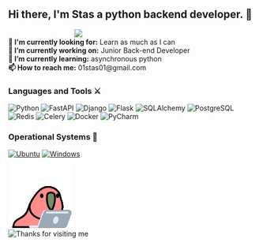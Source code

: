 <h2> Hi there, I'm Stas a python backend developer. 👋</h2>

<img align='right' src='https://media.giphy.com/media/kudIERso2pFiE/giphy.gif' width='370"'>
<br><strong>🙌 I'm currently looking for:</strong> Learn as much as I can
<br><strong>🔭 I’m currently working on:</strong> Junior Back-end Developer
<br><strong>🌱 I’m currently learning:</strong> asynchronous python
<br><strong>📫 How to reach me:</strong> 01stas01@gmail.com

<h3> Languages and Tools ⚔️</h3>
<p>
    <img alt="Python" src="https://camo.githubusercontent.com/66827c53581cfee18c55618697d74a3c6167932d3c1980fba2019ef7a3e553b0/68747470733a2f2f696d672e736869656c64732e696f2f62616467652f2d507974686f6e2d626c61636b3f7374796c653d666c61742d737175617265266c6f676f3d507974686f6e">
    <img alt="FastAPI" src="https://img.shields.io/badge/FastAPI-teal?style=flat-square&logo=fastapi&logoColor=teal&labelColor=white">
    <img alt="Django" src="https://img.shields.io/badge/Django-green?style=flat-square&logo=django&logoColor=green&labelColor=white">
    <img alt="Flask" src="https://img.shields.io/badge/Flask-grey?style=flat-square&logo=flask&logoColor=black&labelColor=grey">
    <img alt="SQLAlchemy" src="https://img.shields.io/badge/SQLAlchemy-teal?style=flat-square&logo=sqlalchemy">
    <img alt="PostgreSQL" src="https://img.shields.io/badge/PostgreSQL-blue?style=flat-square&logo=PostgreSQL&logoColor=blue&labelColor=white">
    <img alt="Redis" src="https://camo.githubusercontent.com/92044f5551739700b88958007d5fd5c5e192d442cfc43b55e704ef0d170a57dd/68747470733a2f2f696d672e736869656c64732e696f2f62616467652f2d52656469732d626c61636b3f7374796c653d666c61742d737175617265266c6f676f3d5265646973">
    <img alt="Celery" src="https://img.shields.io/badge/Celery-green?style=flat-square&logo=celery&logoColor=green&labelColor=white">
    <img alt="Docker" src="https://camo.githubusercontent.com/ca156fae6f17c9d7cafb8405da6793562780d051199be9460fc52d0f46ce7cdd/68747470733a2f2f696d672e736869656c64732e696f2f62616467652f2d446f636b65722d626c61636b3f7374796c653d666c61742d737175617265266c6f676f3d646f636b6572">
    <img alt="PyCharm" src="https://img.shields.io/badge/IDE-PyCharm-yellow?style=flat-square&logo=PyCharm&labelColor=black">
</p>

<h3> Operational Systems 🐧</h3>
<p>
      <a href="https://ubuntu.com/" target="_blank"><img alt="Ubuntu" src="https://img.shields.io/badge/Ubuntu-Focal%20Fossa-E95420?style=flat-square&logo=Ubuntu&logoColor=E95420"></a>
      <a href="https://www.microsoft.com/windows/" target="_blank"><img alt="Windows" src="https://img.shields.io/badge/Windows-10-00adef?style=flat-square&logo=windows&logoColor=00adef"></a>
</p>

<img src="https://raw.githubusercontent.com/ItsAnunesS/ItsAnunesS/main/src/img/parrots/laptop_parrot.gif"> 
<img align="right" height="120" alt="Thanks for visiting me" width="100%" src="https://raw.githubusercontent.com/BrunnerLivio/brunnerlivio/master/images/marquee.svg" />
